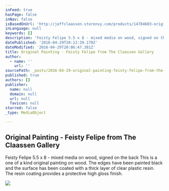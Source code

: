 ```yaml
---
inFeed: true
hasPage: false
inNav: false
isBasedOnUrl: 'http://jeffclaassen.storenvy.com/products/14784603-original-painting-feisty-felipe'
inLanguage: null
keywords: []
description: 'Feisty Felipe 5.5 x 8 - mixed media on wood, signed on the back This is a one of a kind original painting on wood. The edges have been painted black and the surface has been coated with a thick layer of clear plastic resin. The resin coating provides a protective high gloss finish.'
datePublished: '2016-04-29T20:12:39.170Z'
dateModified: '2016-04-29T20:06:47.381Z'
title: Original Painting - Feisty Felipe from The Claassen Gallery
author:
  - name: ''
    url: ''
sourcePath: _posts/2016-04-29-original-painting-feisty-felipe-from-the-claassen-gallery.md
published: true
authors: []
publisher:
  name: null
  domain: null
  url: null
  favicon: null
starred: false
_type: MediaObject

---
```

<article style=""><h1>Original Painting - Feisty Felipe from The Claassen Gallery</h1><p>Feisty Felipe 5.5 x 8 - mixed media on wood, signed on the back This is a one of a kind original painting on wood. The edges have been painted black and the surface has been coated with a thick layer of clear plastic resin. The resin coating provides a protective high gloss finish.</p><img src="https://s3-us-west-2.amazonaws.com/the-grid-img/p/52e3eebb30224447b90ab6bc5cf1ce342e6b2f7e.jpg" /></article>